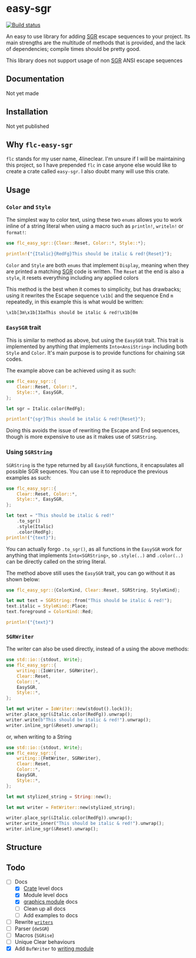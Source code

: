 # easy-sgr

[![Build status](https://github.com/4lineclear/easy-sgr/actions/workflows/rust.yml/badge.svg)](https://github.com/4lineclear/easy-sgr/actions)

An easy to use library for adding [SGR][SGR] escape sequences to your project.
Its main strengths are the multitude of methods that is provided, and the
lack of dependencies; compile times should be pretty good.

This library does not support usage of non [SGR][SGR] ANSI escape sequences

## Documentation

Not yet made

## Installation

Not yet published

## Why `flc-easy-sgr`

`flc` stands for my user name, 4lineclear. I'm unsure if I will be maintaining
this project, so I have prepended `flc` in case anyone
else would like to create a crate called `easy-sgr`.
I also doubt many will use this crate.

## Usage

### `Color` and `Style`

The simplest way to color text, using these two `enums` allows you to
work inline of a string literal when using a macro such as
`println!`, `writeln!` or `format!`:

```rust
use flc_easy_sgr::{Clear::Reset, Color::*, Style::*};

println!("{Italic}{RedFg}This should be italic & red!{Reset}");
```

`Color` and `Style` are both `enums` that implement `Display`, meaning when they
are printed a matching [SGR][SGR] code is written. The `Reset` at the end is also a `style`,
it resets everything including any applied colors

This method is the best when it comes to simplicity, but has drawbacks;
using it rewrites the Escape sequence `\x1b[` and the sequence End `m` repeatedly,
in this example this is what would be written:

```plain
\x1b[3m\x1b[31mThis should be italic & red!\x1b[0m
```

### `EasySGR` trait

This is similar to method as above, but using the `EasySGR` trait.
This trait is implemented by anything that implements `Into<AnsiString>` including both `Style` and `Color`.
It's main purpose is to provide functions for chaining `SGR` codes.

The example above can be achieved using it as such:

```rust
use flc_easy_sgr::{
    Clear::Reset, Color::*,
    Style::*, EasySGR,
};

let sgr = Italic.color(RedFg);

println!("{sgr}This should be italic & red!{Reset}");
```

Doing this avoids the issue of rewriting the Escape and End sequences,
though is more expensive to use as it makes use of `SGRString`.

### Using `SGRString`

`SGRString` is the type returned by all `EasySGR` functions, it encapsulates all
possible SGR sequences. You can use it to reproduce the previous examples as such:

```rust
use flc_easy_sgr::{
    Clear::Reset, Color::*,
    Style::*, EasySGR,
};

let text = "This should be italic & red!"
    .to_sgr()
    .style(Italic)
    .color(RedFg);
println!("{text}");
```

You can actually forgo `.to_sgr()`, as all functions in the `EasySGR`
work for anything that implements `Into<SGRString>`, so `.style(..)` and
`.color(..)` can be directly called on the string literal.

The method above still uses the `EasySGR` trait, you can go without it as shown below:

```rust
use flc_easy_sgr::{ColorKind, Clear::Reset, SGRString, StyleKind};

let mut text = SGRString::from("This should be italic & red!");
text.italic = StyleKind::Place;
text.foreground = ColorKind::Red;

println!("{text}")
```

### `SGRWriter`

The writer can also be used directly, instead of a using the above methods:

```rust
use std::io::{stdout, Write};
use flc_easy_sgr::{
    writing::{IoWriter, SGRWriter},
    Clear::Reset,
    Color::*,
    EasySGR,
    Style::*,
};

let mut writer = IoWriter::new(stdout().lock());
writer.place_sgr(&Italic.color(RedFg)).unwrap();
writer.write(b"This should be italic & red!").unwrap();
writer.inline_sgr(&Reset).unwrap();
```

or, when writing to a String

```rust
use std::io::{stdout, Write};
use flc_easy_sgr::{
    writing::{FmtWriter, SGRWriter},
    Clear::Reset,
    Color::*,
    EasySGR,
    Style::*,
};

let mut stylized_string = String::new();

let mut writer = FmtWriter::new(stylized_string);

writer.place_sgr(&Italic.color(RedFg)).unwrap();
writer.write_inner("This should be italic & red!").unwrap();
writer.inline_sgr(&Reset).unwrap();
```

## Structure

<!-- - Style
    - Encapsulates the different styles you can add to a string:
        - Reset
        - Bold
        - Dim
        - Italic
        - Underline
        - Blinking
        - Inverse
        - Hidden
        - Strikethrough
    - Also includes matching variants to undo these styles
- Color
    - Encapsulates different ways to color text
        - A set of standard colors
        - An 8 bit color representation
        - A RGB color representation
        - A Default variant
- SGRString -->

[SGR]: https://en.wikipedia.org/wiki/ANSI_escape_code#SGR

## Todo

- [ ] Docs
    - [x] [Crate](src/lib.rs) level docs
    - [x] Module level docs
    - [x] [graphics module](src/graphics/mod.rs) docs
    - [ ] Clean up all docs
    - [ ] Add examples to docs
- [ ] Rewrite [`writers`](src/writing.rs)
- [ ] Parser (`deSGR`)
- [ ] Macros (`SGRise`)
- [ ] Unique Clear behaviours
- [x] Add `BufWriter` to [writing module](src/writing.rs)
